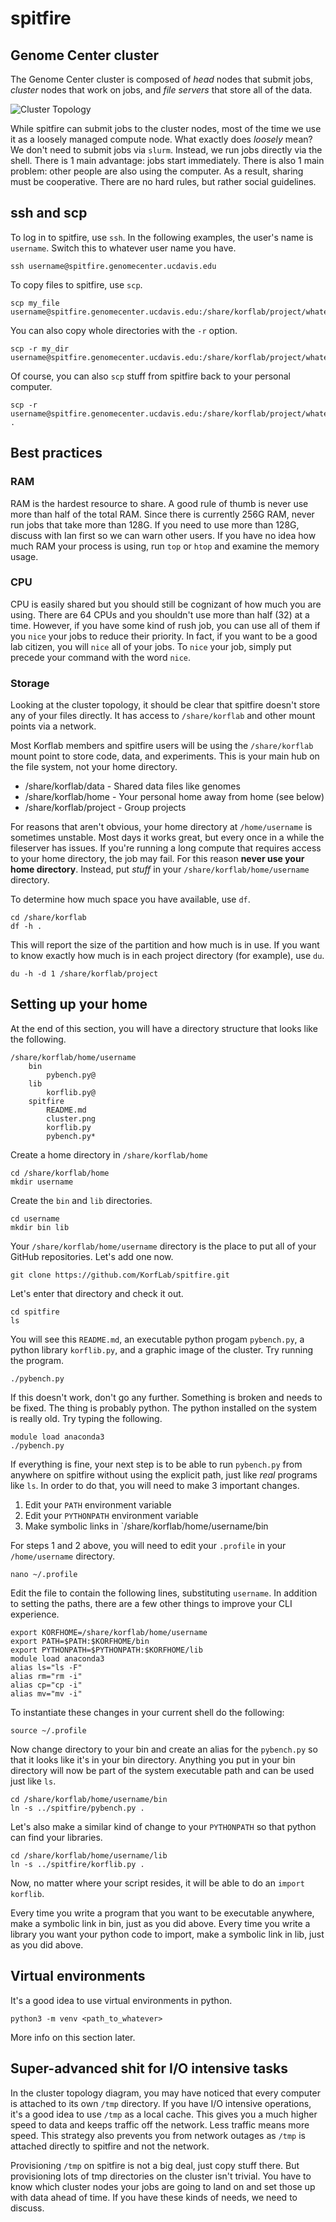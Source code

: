 spitfire
========

## Genome Center cluster ##

The Genome Center cluster is composed of _head_ nodes that submit jobs,
_cluster_ nodes that work on jobs, and _file servers_ that store all of
the data.

![Cluster Topology](cluster.png)

While spitfire can submit jobs to the cluster nodes, most of the time we
use it as a loosely managed compute node. What exactly does _loosely_
mean? We don't need to submit jobs via `slurm`. Instead, we run jobs
directly via the shell. There is 1 main advantage: jobs start
immediately. There is also 1 main problem: other people are also using
the computer. As a result, sharing must be cooperative. There are no
hard rules, but rather social guidelines.

## ssh and scp ##

To log in to spitfire, use `ssh`. In the following examples, the user's
name is `username`. Switch this to whatever user name you have.

	ssh username@spitfire.genomecenter.ucdavis.edu

To copy files to spitfire, use `scp`.

	scp my_file username@spitfire.genomecenter.ucdavis.edu:/share/korflab/project/whatever

You can also copy whole directories with the `-r` option.

	scp -r my_dir username@spitfire.genomecenter.ucdavis.edu:/share/korflab/project/whatever

Of course, you can also `scp` stuff from spitfire back to your personal
computer.

	scp -r username@spitfire.genomecenter.ucdavis.edu:/share/korflab/project/whatever .

## Best practices ##

### RAM ###

RAM is the hardest resource to share. A good rule of thumb is never use
more than half of the total RAM. Since there is currently 256G RAM,
never run jobs that take more than 128G. If you need to use more than
128G, discuss with Ian first so we can warn other users. If you have no
idea how much RAM your process is using, run `top` or `htop` and examine
the memory usage.

### CPU ###

CPU is easily shared but you should still be cognizant of how much you
are using. There are 64 CPUs and you shouldn't use more than half (32)
at a time. However, if you have some kind of rush job, you can use all
of them if you `nice` your jobs to reduce their priority. In fact, if
you want to be a good lab citizen, you will `nice` all of your jobs. To
`nice` your job, simply put precede your command with the word `nice`.

### Storage ###

Looking at the cluster topology, it should be clear that spitfire
doesn't store any of your files directly. It has access to
`/share/korflab` and other mount points via a network.

Most Korflab members and spitfire users will be using the
`/share/korflab` mount point to store code, data, and experiments. This
is your main hub on the file system, not your home directory.

+ /share/korflab/data - Shared data files like genomes
+ /share/korflab/home - Your personal home away from home (see below)
+ /share/korflab/project - Group projects

For reasons that aren't obvious, your home directory at `/home/username`
is sometimes unstable. Most days it works great, but every once in a
while the fileserver has issues. If you're running a long compute that
requires access to your home directory, the job may fail. For this
reason **never use your home directory**. Instead, put _stuff_ in your
`/share/korflab/home/username` directory.

To determine how much space you have available, use `df`.

	cd /share/korflab
	df -h .

This will report the size of the partition and how much is in use. If
you want to know exactly how much is in each project directory (for
example), use `du`.

	du -h -d 1 /share/korflab/project

## Setting up your home ##

At the end of this section, you will have a directory structure that
looks like the following.

	/share/korflab/home/username
		bin
			pybench.py@
		lib
			korflib.py@
		spitfire
			README.md
			cluster.png
			korflib.py
			pybench.py*

Create a home directory in `/share/korflab/home`

	cd /share/korflab/home
	mkdir username

Create the `bin` and `lib` directories.

	cd username
	mkdir bin lib

Your `/share/korflab/home/username` directory is the place to put all of
your GitHub repositories. Let's add one now.

	git clone https://github.com/KorfLab/spitfire.git

Let's enter that directory and check it out.

	cd spitfire
	ls

You will see this `README.md`,  an executable python progam
`pybench.py`, a python library `korflib.py`, and a graphic image of the
cluster. Try running the program.

	./pybench.py

If this doesn't work, don't go any further. Something is broken and
needs to be fixed. The thing is probably python. The python installed on
the system is really old. Try typing the following.

	module load anaconda3
	./pybench.py

If everything is fine, your next step is to be able to run `pybench.py`
from anywhere on spitfire without using the explicit path, just like
_real_ programs like `ls`. In order to do that, you will need to make 3
important changes.

1. Edit your `PATH` environment variable
2. Edit your `PYTHONPATH` environment variable
3. Make symbolic links in `/share/korflab/home/username/bin

For steps 1 and 2 above, you will need to edit your `.profile` in your
`/home/username` directory. 

	nano ~/.profile

Edit the file to contain the following lines, substituting `username`.
In addition to setting the paths, there are a few other things to
improve your CLI experience.

	export KORFHOME=/share/korflab/home/username
	export PATH=$PATH:$KORFHOME/bin
	export PYTHONPATH=$PYTHONPATH:$KORFHOME/lib
	module load anaconda3
	alias ls="ls -F"
	alias rm="rm -i"
	alias cp="cp -i"
	alias mv="mv -i"

To instantiate these changes in your current shell do the following:

	source ~/.profile

Now change directory to your bin and create an alias for the
`pybench.py` so that it looks like it's in your bin directory. Anything
you put in your bin directory will now be part of the system executable
path and can be used just like `ls`.

	cd /share/korflab/home/username/bin
	ln -s ../spitfire/pybench.py .

Let's also make a similar kind of change to your `PYTHONPATH` so that
python can find your libraries.

	cd /share/korflab/home/username/lib
	ln -s ../spitfire/korflib.py .

Now, no matter where your script resides, it will be able to do an
`import korflib`.

Every time you write a program that you want to be executable anywhere,
make a symbolic link in bin, just as you did above. Every time you write
a library you want your python code to import, make a symbolic link in
lib, just as you did above.

## Virtual environments ##

It's a good idea to use virtual environments in python.

	python3 -m venv <path_to_whatever>

More info on this section later.

## Super-advanced shit for I/O intensive tasks ##

In the cluster topology diagram, you may have noticed that every
computer is attached to its own `/tmp` directory. If you have I/O
intensive operations, it's a good idea to use `/tmp` as a local cache.
This gives you a much higher speed to data and keeps traffic off the
network. Less traffic means more speed. This strategy also prevents you
from network outages as `/tmp` is attached directly to spitfire and not
the network.

Provisioning `/tmp` on spitfire is not a big deal, just copy stuff
there. But provisioning lots of tmp directories on the cluster isn't
trivial. You have to know which cluster nodes your jobs are going to
land on and set those up with data ahead of time. If you have these
kinds of needs, we need to discuss.
